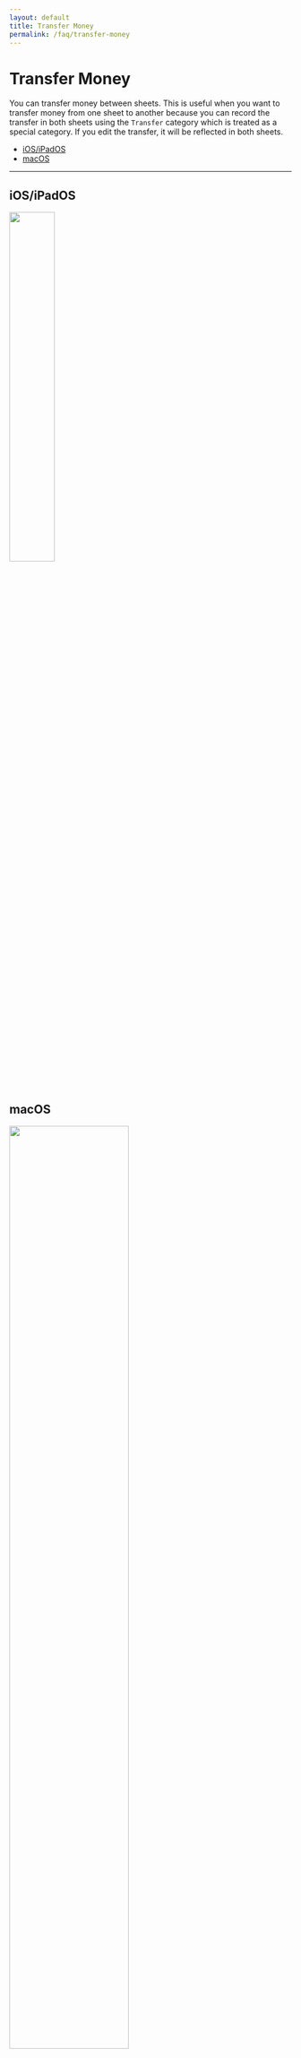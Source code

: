 ```yaml
---
layout: default
title: Transfer Money
permalink: /faq/transfer-money
---
```


# Transfer Money

You can transfer money between sheets. This is useful when you want to transfer money from one sheet to another because you can record the transfer in both sheets using the `Transfer` category which is treated as a special category. If you edit the transfer, it will be reflected in both sheets.

- [iOS/iPadOS](#iosipados)
- [macOS](#macos)

---

## iOS/iPadOS

<img src="../../assets/faq/transfer-money/transfer-money-ios.jpg" width="40%">

## macOS

<img src="../../assets/faq/transfer-money/transfer-money-mac.jpg" width="65%">

{% include faq_footer.html %}

